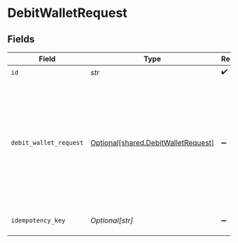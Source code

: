 # DebitWalletRequest


## Fields

| Field                                                                                         | Type                                                                                          | Required                                                                                      | Description                                                                                   | Example                                                                                       |
| --------------------------------------------------------------------------------------------- | --------------------------------------------------------------------------------------------- | --------------------------------------------------------------------------------------------- | --------------------------------------------------------------------------------------------- | --------------------------------------------------------------------------------------------- |
| `id`                                                                                          | *str*                                                                                         | :heavy_check_mark:                                                                            | N/A                                                                                           |                                                                                               |
| `debit_wallet_request`                                                                        | [Optional[shared.DebitWalletRequest]](../../models/shared/debitwalletrequest.md)              | :heavy_minus_sign:                                                                            | N/A                                                                                           | {<br/>"amount": {<br/>"asset": "USD/2",<br/>"amount": 100<br/>},<br/>"metadata": {<br/>"key": ""<br/>},<br/>"pending": true<br/>} |
| `idempotency_key`                                                                             | *Optional[str]*                                                                               | :heavy_minus_sign:                                                                            | Use an idempotency key                                                                        |                                                                                               |